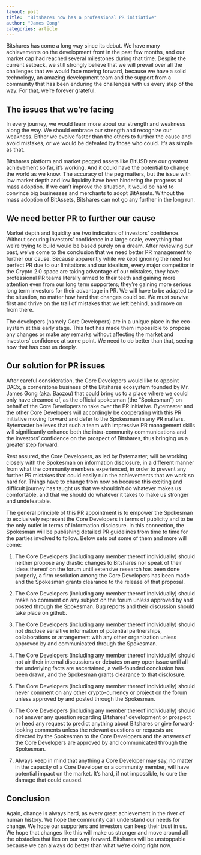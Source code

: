 ```yaml
---
layout: post
title:  "Bitshares now has a professional PR initiative"
author: "James Gong"
categories: article 
---
```

Bitshares has come a long way since its debut. We have many achievements on the development front in the past few months, and our market cap had reached several milestones during that time. Despite the current setback, we still strongly believe that we will prevail over all the challenges that we would face moving forward, because we have a solid technology, an amazing development team and the support from a community that has been enduring the challenges with us every step of the way. For that, we’re forever grateful.
 
## The issues that we’re facing

In every journey, we would learn more about our strength and weakness along the way. We should embrace our strength and recognize our weakness. Either we evolve faster than the others to further the cause and avoid mistakes, or we would be defeated by those who could. It’s as simple as that. 
 
Bitshares platform and market pegged assets like BitUSD are our greatest achievement so far, it’s working. And it could have the potential to change the world as we know.  The accuracy of the peg matters, but the issue with low market depth and low liquidity have been hindering the progress of mass adoption. If we can’t improve the situation, it would be hard to convince big businesses and merchants to adopt BitAssets. Without the mass adoption of BitAssets, Bitshares can not go any further in the long run. 
 
## We need better PR to further our cause

Market depth and liquidity are two indicators of investors’ confidence. Without securing investors’ confidence in a large scale, everything that we’re trying to build would be based purely on a dream. After reviewing our past, we’ve come to the conclusion that we need better PR management to further our cause. Because apparently while we kept ignoring the need for perfect PR due to our limitations and our idealism, every major competitor in the Crypto 2.0 space are taking advantage of our mistakes, they have professional PR teams literally armed to their teeth and gaining more attention even from our long term supporters; they’re gaining more serious long term investors for their advantage in PR. We will have to be adapted to the situation, no matter how hard that changes could be. We must survive first and thrive on the trail of mistakes that we left behind, and move on from there.  
 
The developers (namely Core Developers) are in a unique place in the eco-system at this early stage. This fact has made them impossible to propose any changes or make any remarks without affecting the market and investors’ confidence at some point. We need to do better than that, seeing how that has cost us deeply. 
 
## Our solution for PR issues

After careful consideration, the Core Developers would like to appoint DACx, a cornerstone business of the Bitshares ecosystem founded by Mr. James Gong (aka. Baozou) that could bring us to a place where we could only have dreamed of, as the official spokesman (the “Spokesman”) on behalf of the Core Developers to take over the PR initiative.  Bytemaster and the other Core Developers will accordingly be cooperating with this PR initiative moving forward and defer to the Spokesman in any PR matters.  Bytemaster believes that such a team with impressive PR management skills will significantly enhance both the intra-community communications and the investors’ confidence on the prospect of Bitshares, thus bringing us a greater step forward. 
 
Rest assured, the Core Developers, as led by Bytemaster, will be working closely with the Spokesman on information disclosure, in a different manner from what the community members experienced, in order to prevent any further PR mistakes that could easily ruin the achievements that we work so hard for. Things have to change from now on because this exciting and difficult journey has taught us that we shouldn’t do whatever makes us comfortable, and that we should do whatever it takes to make us stronger and undefeatable. 
 
The general principle of this PR appointment is to empower the Spokesman to exclusively represent the Core Developers in terms of publicity and to be the only outlet in terms of information disclosure.  In this connection, the Spokesman will be publishing detailed PR guidelines from time to time for the parties involved to follow.  Below sets out some of them and more will come:  
 
1. The Core Developers (including any member thereof individually) should neither propose any drastic changes to Bitshares nor speak of their ideas thereof on the forum until extensive research has been done properly, a firm resolution among the Core Developers has been made and the Spokesman grants clearance to the release of that proposal. 
 
2. The Core Developers (including any member thereof individually) should make no comment on any subject on the forum unless approved by and posted through the Spokesman.  Bug reports and their discussion should take place on github.
 
3. The Core Developers (including any member thereof individually) should not disclose sensitive information of potential partnerships, collaborations or arrangement with any other organization unless approved by and communicated through the Spokesman.
 
4. The Core Developers (including any member thereof individually) should not air their internal discussions or debates on any open issue until all the underlying facts are ascertained, a well-founded conclusion has been drawn, and the Spokesman grants clearance to that disclosure. 
 
5. The Core Developers (including any member thereof individually) should never comment on any other crypto-currency or project on the forum unless approved by and posted through the Spokesman. 
 
6. The Core Developers (including any member thereof individually) should not answer any question regarding Bitshares’ development or prospect or heed any request to predict anything about Bitshares or give forward-looking comments unless the relevant questions or requests are directed by the Spokesman to the Core Developers and the answers of the Core Developers are approved by and communicated through the Spokesman.
 
7. Always keep in mind that anything a Core Developer may say, no matter in the capacity of a Core Developer or a community member, will have potential impact on the market. It’s hard, if not impossible, to cure the damage that could caused. 
 
## Conclusion

Again, change is always hard, as every great achievement in the river of human history. We hope the community can understand our needs for change.  We hope our supporters and investors can keep their trust in us. We hope that changes like this will make us stronger and move around all the obstacles that lies on our way forward.  Bitshares will be unstoppable because we can always do better than what we’re doing right now. 
